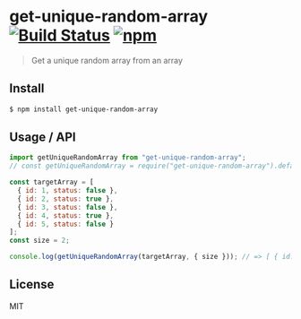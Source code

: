 # get-unique-random-array [![Build Status](https://api.travis-ci.org/mariiinda/get-unique-random-array.svg?branch=master)](https://travis-ci.org/mariiinda/get-unique-random-array) [![npm](https://img.shields.io/npm/dm/get-unique-random-array.svg?style=flat-square)](https://www.npmjs.com/package/get-unique-random-array)

> Get a unique random array from an array

## Install

```sh
$ npm install get-unique-random-array
```

## Usage / API

```javascript
import getUniqueRandomArray from "get-unique-random-array";
// const getUniqueRandomArray = require("get-unique-random-array").default; // node,commonJS

const targetArray = [
  { id: 1, status: false },
  { id: 2, status: true },
  { id: 3, status: false },
  { id: 4, status: true },
  { id: 5, status: false }
];
const size = 2;

console.log(getUniqueRandomArray(targetArray, { size })); // => [ { id: 4, status: true }, { id: 3, status: false } ]
```

## License

MIT

